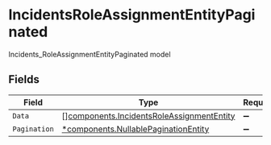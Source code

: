 # IncidentsRoleAssignmentEntityPaginated

Incidents_RoleAssignmentEntityPaginated model


## Fields

| Field                                                                                                  | Type                                                                                                   | Required                                                                                               | Description                                                                                            |
| ------------------------------------------------------------------------------------------------------ | ------------------------------------------------------------------------------------------------------ | ------------------------------------------------------------------------------------------------------ | ------------------------------------------------------------------------------------------------------ |
| `Data`                                                                                                 | [][components.IncidentsRoleAssignmentEntity](../../models/components/incidentsroleassignmententity.md) | :heavy_minus_sign:                                                                                     | N/A                                                                                                    |
| `Pagination`                                                                                           | [*components.NullablePaginationEntity](../../models/components/nullablepaginationentity.md)            | :heavy_minus_sign:                                                                                     | N/A                                                                                                    |